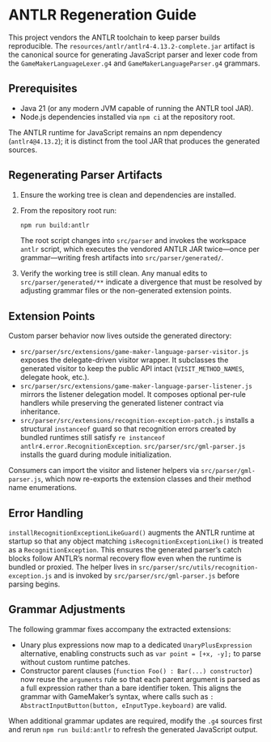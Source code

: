 # ANTLR Regeneration Guide

This project vendors the ANTLR toolchain to keep parser builds reproducible. The
`resources/antlr/antlr4-4.13.2-complete.jar` artifact is the canonical source
for generating JavaScript parser and lexer code from the
`GameMakerLanguageLexer.g4` and `GameMakerLanguageParser.g4` grammars.

## Prerequisites

* Java 21 (or any modern JVM capable of running the ANTLR tool JAR).
* Node.js dependencies installed via `npm ci` at the repository root.

The ANTLR runtime for JavaScript remains an npm dependency (`antlr4@4.13.2`);
it is distinct from the tool JAR that produces the generated sources.

## Regenerating Parser Artifacts

1. Ensure the working tree is clean and dependencies are installed.
2. From the repository root run:

   ```bash
   npm run build:antlr
   ```

   The root script changes into `src/parser` and invokes the workspace
   `antlr` script, which executes the vendored ANTLR JAR twice—once per
   grammar—writing fresh artifacts into `src/parser/generated/`.

3. Verify the working tree is still clean. Any manual edits to
   `src/parser/generated/**` indicate a divergence that must be resolved by
   adjusting grammar files or the non-generated extension points.

## Extension Points

Custom parser behavior now lives outside the generated directory:

* `src/parser/src/extensions/game-maker-language-parser-visitor.js` exposes the
  delegate-driven visitor wrapper. It subclasses the generated visitor to keep
  the public API intact (`VISIT_METHOD_NAMES`, delegate hook, etc.).
* `src/parser/src/extensions/game-maker-language-parser-listener.js` mirrors the
  listener delegation model. It composes optional per-rule handlers while
  preserving the generated listener contract via inheritance.
* `src/parser/src/extensions/recognition-exception-patch.js` installs a
  structural `instanceof` guard so that recognition errors created by bundled
  runtimes still satisfy `re instanceof antlr4.error.RecognitionException`.
  `src/parser/src/gml-parser.js` installs the guard during module initialization.

Consumers can import the visitor and listener helpers via
`src/parser/gml-parser.js`, which now re-exports the extension classes and their
method name enumerations.

## Error Handling

`installRecognitionExceptionLikeGuard()` augments the ANTLR runtime at startup
so that any object matching `isRecognitionExceptionLike()` is treated as a
`RecognitionException`. This ensures the generated parser’s catch blocks follow
ANTLR’s normal recovery flow even when the runtime is bundled or proxied. The
helper lives in `src/parser/src/utils/recognition-exception.js` and is invoked
by `src/parser/src/gml-parser.js` before parsing begins.

## Grammar Adjustments

The following grammar fixes accompany the extracted extensions:

* Unary plus expressions now map to a dedicated
  `UnaryPlusExpression` alternative, enabling constructs such as
  `var point = [+x, -y];` to parse without custom runtime patches.
* Constructor parent clauses (`function Foo() : Bar(...) constructor`) now
  reuse the `arguments` rule so that each parent argument is parsed as a full
  expression rather than a bare identifier token. This aligns the grammar with
  GameMaker’s syntax, where calls such as
  `: AbstractInputButton(button, eInputType.keyboard)` are valid.

When additional grammar updates are required, modify the `.g4` sources first
and rerun `npm run build:antlr` to refresh the generated JavaScript output.
